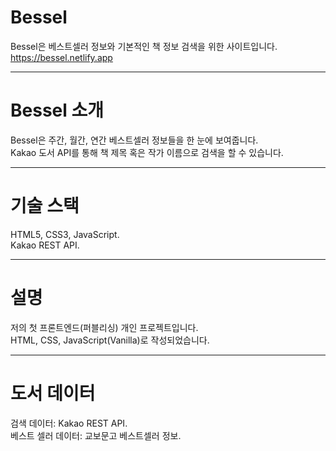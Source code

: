 # Bessel

Bessel은 베스트셀러 정보와 기본적인 책 정보 검색을 위한 사이트입니다.<br>
https://bessel.netlify.app
<hr>

# Bessel 소개

Bessel은 주간, 월간, 연간 베스트셀러 정보들을 한 눈에 보여줍니다.<br>
Kakao 도서 API를 통해 책 제목 혹은 작가 이름으로 검색을 할 수 있습니다.
<hr>

# 기술 스택

HTML5, CSS3, JavaScript.<br>
Kakao REST API.
<hr>

# 설명

저의 첫 프론트엔드(퍼블리싱) 개인 프로젝트입니다.<br>
HTML, CSS, JavaScript(Vanilla)로 작성되었습니다.
<hr>

# 도서 데이터

검색 데이터: Kakao REST API.<br>
베스트 셀러 데이터: 교보문고 베스트셀러 정보.

